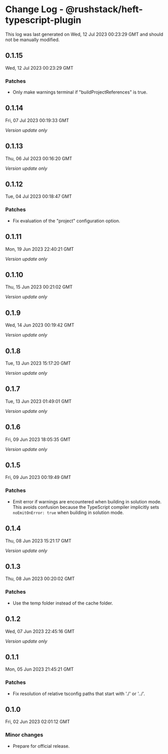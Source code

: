 # Change Log - @rushstack/heft-typescript-plugin

This log was last generated on Wed, 12 Jul 2023 00:23:29 GMT and should not be manually modified.

## 0.1.15
Wed, 12 Jul 2023 00:23:29 GMT

### Patches

- Only make warnings terminal if "buildProjectReferences" is true.

## 0.1.14
Fri, 07 Jul 2023 00:19:33 GMT

_Version update only_

## 0.1.13
Thu, 06 Jul 2023 00:16:20 GMT

_Version update only_

## 0.1.12
Tue, 04 Jul 2023 00:18:47 GMT

### Patches

- Fix evaluation of the "project" configuration option.

## 0.1.11
Mon, 19 Jun 2023 22:40:21 GMT

_Version update only_

## 0.1.10
Thu, 15 Jun 2023 00:21:02 GMT

_Version update only_

## 0.1.9
Wed, 14 Jun 2023 00:19:42 GMT

_Version update only_

## 0.1.8
Tue, 13 Jun 2023 15:17:20 GMT

_Version update only_

## 0.1.7
Tue, 13 Jun 2023 01:49:01 GMT

_Version update only_

## 0.1.6
Fri, 09 Jun 2023 18:05:35 GMT

_Version update only_

## 0.1.5
Fri, 09 Jun 2023 00:19:49 GMT

### Patches

- Emit error if warnings are encountered when building in solution mode. This avoids confusion because the TypeScript compiler implicitly sets `noEmitOnError: true` when building in solution mode.

## 0.1.4
Thu, 08 Jun 2023 15:21:17 GMT

_Version update only_

## 0.1.3
Thu, 08 Jun 2023 00:20:02 GMT

### Patches

- Use the temp folder instead of the cache folder.

## 0.1.2
Wed, 07 Jun 2023 22:45:16 GMT

_Version update only_

## 0.1.1
Mon, 05 Jun 2023 21:45:21 GMT

### Patches

- Fix resolution of relative tsconfig paths that start with './' or '../'.

## 0.1.0
Fri, 02 Jun 2023 02:01:12 GMT

### Minor changes

- Prepare for official release.

